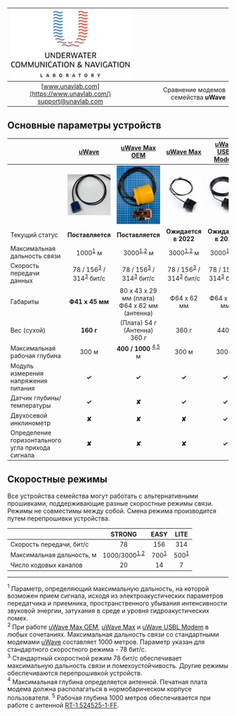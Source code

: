 <div style="page-break-after: always;"></div>

| ![logo](/documentation/sm_logo.png) | |
| :---: | ---: |
| [www.unavlab.com](https://www.unavlab.com/) <br/> [support@unavlab.com](mailto:support@unavlab.com) | Сравнение модемов семейства **uWave** |

<div style="page-break-after: always;"></div>

## Основные параметры устройств

|  | [uWave](uWAVE_Specification_ru.md) | [uWave Max OEM](uWAVE_Max_OEM_Specification_ru.md) | [uWave Max](uWAVE_Max_Specification_ru.md) | [uWave USBL Modem](uWAVE_USBL_Modem_Specification_ru.md) | 
| :--- | :---: | :---: | :---: | :---: | 
|      | ![](https://raw.githubusercontent.com/ucnl/ucnl.github.io/master/documentation/RT_1_332820_1.png) | ![](https://raw.githubusercontent.com/ucnl/ucnl.github.io/master/documentation/utro_pcb_rt_1_524525_1_2.png) | ![](https://raw.githubusercontent.com/ucnl/ucnl.github.io/master/documentation/def_modem_black.png) | ![](https://raw.githubusercontent.com/ucnl/ucnl.github.io/master/documentation/def_zima_b_ant.png) |
| Текущий статус | **Поставляется** | **Поставляется** | **Ожидается в 2022** | **Ожидается в 2022** |
| Максимальная дальность связи | 1000<sup>[1](#footnote1)</sup> м | 3000<sup>[1](#footnote1),[2](#footnote2)</sup> м | 3000<sup>[1](#footnote1),[2](#footnote2)</sup> м | 3000<sup>[1](#footnote1),[2](#footnote2)</sup> м |
| Скорость передачи данных | 78 / 156<sup>[3](#footnote3)</sup> / 314<sup>[3](#footnote3)</sup> бит/с | 78 / 156<sup>[3](#footnote3)</sup> / 314<sup>[3](#footnote3)</sup> бит/с | 78 / 156<sup>[3](#footnote3)</sup> / 314<sup>[3](#footnote3)</sup> бит/с | 78 / 156<sup>[3](#footnote3)</sup> / 314<sup>[3](#footnote3)</sup> бит/с |
| Габариты | **Ф41 x 45 мм** | 80 х 43 х 29 мм (плата) <br/> Ф64 x 62 мм (антенна) |  Ф64 x 62 мм | Ф64 х 128 мм |
| Вес (сухой) | **160 г** | (Плата) 54 г <br/> (Антенна) 360 г | 360 г | 440 г |
| Максимальная рабочая глубина | 300 м | **400 / 1000** <sup>[4](#footnote4),[5](#footnote5)</sup> м | 300 м | 300 м |
| Модуль измерения напряжения питания | **✓** | **✓** | **✓** | **✓** |
| Датчик глубины/температуры | **✓** | **✘** | **✓** | **✓** |
| Двухосевой инклинометр | **✘** | **✘** | **✘** | **✓** |
| Определение горизонтального угла прихода сигнала | **✘** | **✘** | **✘** | **✓** |

## Скоростные режимы

Все устройства семейства могут работать с альтернативными прошивками, поддерживающие разные скоростные режимы связи.
Режимы не совместимы между собой. Смена режима производится путем перепрошивки устройства.

|      | STRONG | EASY   | LITE   |
| :--- | :---:  | :---:  | :---:  |
| Скорость передачи, бит/с | 78 | 156 | 314 |
| Максимальная дальность, м | 1000/3000<sup>[1](#footnote1),[2](#footnote2)</sup> | 700<sup>[1](#footnote1)</sup> | 500<sup>[1](#footnote1)</sup> |
| Число кодовых каналов | 20 | 14 | 7 | 


<div style="page-break-after: always;"></div>

________________
<a name="footnote1"><sup>1</sup></a> Параметр, определяющий максимальную дальность, на которой возможен прием сигнала, исходя из электроакустических параметров передатчика и приемника, пространственного убывания интенсивности звуковой энергии, затухания в среде и уровня гидроакустических помех.   
<a name="footnote2"><sup>2</sup></a> При работе [uWave Max OEM](uWAVE_Max_OEM_Specification_ru.md), [uWave Max](uWAVE_Max_Specification_ru.md) и [uWave USBL Modem](uWAVE_USBL_Modem_Specification_ru.md) в любых сочетаниях. Максимальная дальность связи со стандартными модемами [uWave](uWAVE_Specification_ru.md) составляет 1000 метров. Параметр указан для стандартного скоростного режима - 78 бит/с.  
<a name="footnote3"><sup>3</sup></a> Стандартный скоростной режим 78 бит/с обеспечивает максимальную дальность связи и помехоустойчивость. Другие режимы обеспечиваются перепрошивкой устройств.  
<a name="footnote4"><sup>4</sup></a> Максимальная глубина определяется антенной. Печатная плата модема должна располагаться в нормобарическом корпусе пользователя. 
<a name="footnote5"><sup>5</sup></a> Рабочая глубина 1000 метров обеспечивается при работе с антенной [RT-1.524525-1-FF](/documentation/RU/Transducers/RT_1_524525_1_FF_Specification_ru.md).   

  
<div style="page-break-after: always;"></div>
